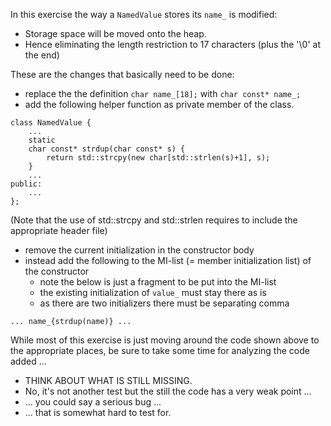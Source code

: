 In this exercise the way a `NamedValue` stores its `name_`
is modified:

-   Storage space will be moved onto the heap.
-   Hence eliminating the length restriction to 17
    characters (plus the '\0' at the end)

These are the changes that basically need to be done:

-   replace the the definition `char name_[18];` with `char
    const* name_;`
-   add the following helper function as private member of
    the class.

```
class NamedValue {
    ...
    static
    char const* strdup(char const* s) {
        return std::strcpy(new char[std::strlen(s)+1], s);
    }
    ...
public:
    ...
};
```

(Note that the use of std::strcpy and std::strlen requires
to include the appropriate header file)

-   remove the current initialization in the constructor body
-   instead add the following to the MI-list (= member
    initialization list) of the constructor
    -   note the below is just a fragment to be put into the
        MI-list
    -   the existing initialization of `value_` must stay
        there as is
    -   as there are two initializers there must be
        separating comma

```
... name_{strdup(name)} ...
```

While most of this exercise is just moving around the code
shown above to the appropriate places, be sure to take some
time for analyzing the code added ...

-   THINK ABOUT WHAT IS STILL MISSING.
-   No, it's not another test but the still the code has a
    very weak point ...
-   ... you could say a serious bug ...
-   ... that is somewhat hard to test for.